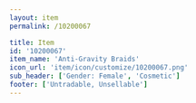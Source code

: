 ```yaml
---
layout: item
permalink: /10200067

title: Item
id: '10200067'
item_name: 'Anti-Gravity Braids'
icon_url: 'item/icon/customize/10200067.png'
sub_header: ['Gender: Female', 'Cosmetic']
footer: ['Untradable, Unsellable']
---
```

